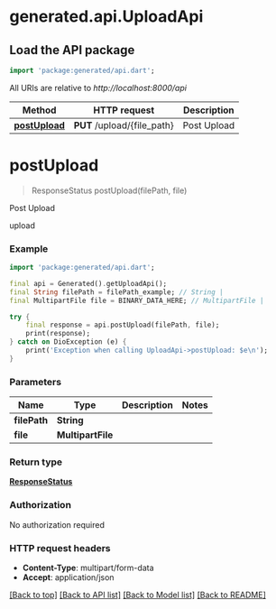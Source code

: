 # generated.api.UploadApi

## Load the API package
```dart
import 'package:generated/api.dart';
```

All URIs are relative to *http://localhost:8000/api*

Method | HTTP request | Description
------------- | ------------- | -------------
[**postUpload**](UploadApi.md#postupload) | **PUT** /upload/{file_path} | Post Upload


# **postUpload**
> ResponseStatus postUpload(filePath, file)

Post Upload

upload

### Example
```dart
import 'package:generated/api.dart';

final api = Generated().getUploadApi();
final String filePath = filePath_example; // String | 
final MultipartFile file = BINARY_DATA_HERE; // MultipartFile | 

try {
    final response = api.postUpload(filePath, file);
    print(response);
} catch on DioException (e) {
    print('Exception when calling UploadApi->postUpload: $e\n');
}
```

### Parameters

Name | Type | Description  | Notes
------------- | ------------- | ------------- | -------------
 **filePath** | **String**|  | 
 **file** | **MultipartFile**|  | 

### Return type

[**ResponseStatus**](ResponseStatus.md)

### Authorization

No authorization required

### HTTP request headers

 - **Content-Type**: multipart/form-data
 - **Accept**: application/json

[[Back to top]](#) [[Back to API list]](../README.md#documentation-for-api-endpoints) [[Back to Model list]](../README.md#documentation-for-models) [[Back to README]](../README.md)

